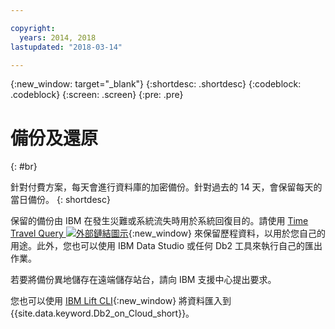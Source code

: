 ```yaml
---

copyright:
  years: 2014, 2018
lastupdated: "2018-03-14"

---
```


<!-- Attribute definitions --> 
{:new_window: target="_blank"}
{:shortdesc: .shortdesc}
{:codeblock: .codeblock}
{:screen: .screen}
{:pre: .pre}

# 備份及還原
{: #br}

針對付費方案，每天會進行資料庫的加密備份。針對過去的 14 天，會保留每天的當日備份。
{: shortdesc}

保留的備份由 IBM 在發生災難或系統流失時用於系統回復目的。請使用 [Time Travel Query ![外部鏈結圖示](../../icons/launch-glyph.svg "外部鏈結圖示")](https://developer.ibm.com/answers/questions/426878/how-do-i-use-time-travel-query-in-db2-or-db2-on-cl.html){:new_window} 來保留歷程資料，以用於您自己的用途。此外，您也可以使用 IBM Data Studio 或任何 Db2 工具來執行自己的匯出作業。

若要將備份異地儲存在遠端儲存站台，請向 IBM 支援中心提出要求。

您也可以使用 [IBM Lift CLI](https://lift.ng.bluemix.net/){:new_window} 將資料匯入到 {{site.data.keyword.Db2_on_Cloud_short}}。
